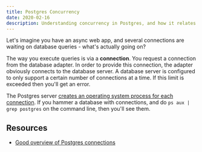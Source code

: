 ```yaml
---
title: Postgres Concurrency
date: 2020-02-16
description: Understanding concurrency in Postgres, and how it relates to async libraries like Piccolo.
---
```


Let's imagine you have an async web app, and several connections are waiting on database queries - what's actually going on?

The way you execute queries is via a __connection__. You request a connection from the database adapter. In order to provide this connection, the adapter obviously connects to the database server. A database server is configured to only support a certain number of connections at a time. If this limit is exceeded then you'll get an error.

The Postgres server [creates an operating system process for each connection](https://www.postgresql.org/docs/current/tutorial-arch.html). If you hammer a database with connections, and do `ps aux | grep postgres` on the command line, then you'll see them.

## Resources

 * [Good overview of Postgres connections](https://brandur.org/postgres-connections)
